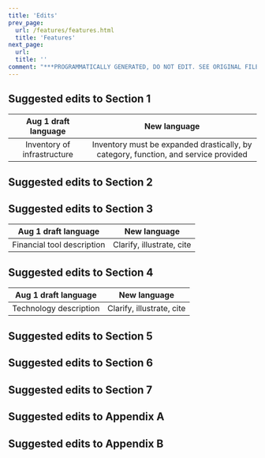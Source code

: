 ```yaml
---
title: 'Edits'
prev_page:
  url: /features/features.html
  title: 'Features'
next_page:
  url: 
  title: ''
comment: "***PROGRAMMATICALLY GENERATED, DO NOT EDIT. SEE ORIGINAL FILES IN /content***"
---
```

## Suggested edits to Section 1

Aug 1 draft language | New language
 :---: | :---:
Inventory of infrastructure  | Inventory  must be expanded drastically, by category, function, and service provided


## Suggested edits to Section 2


## Suggested edits to Section 3

Aug 1 draft language | New language
 :---: | :---:
Financial tool description  | Clarify, illustrate, cite

## Suggested edits to Section 4

Aug 1 draft language | New language
 :---: | :---:
Technology description  | Clarify, illustrate, cite

## Suggested edits to Section 5


## Suggested edits to Section 6

## Suggested edits to Section 7

## Suggested edits to Appendix A


## Suggested edits to Appendix B
